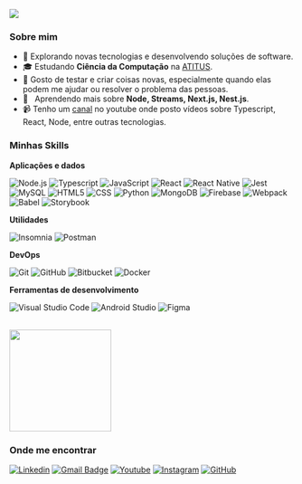 ![](https://komarev.com/ghpvc/?username=Rafaelnoll&color=006bed)

<h3>Sobre mim</h3>

- 🤔 Explorando novas tecnologias e desenvolvendo soluções de software.
- 🎓 Estudando **Ciência da Computação** na <a href="https://www.atitus.edu.br/">ATITUS</a>.
- 💬 Gosto de testar e criar coisas novas, especialmente quando elas podem me ajudar ou resolver o problema das pessoas.
- 🌱 &nbsp; Aprendendo mais sobre **Node, Streams, Next.js, Nest.js**.
- :video_camera: Tenho um [canal](https://www.youtube.com/channel/UCJTwVoFy1uTfY20wVtenvOg) no youtube onde posto vídeos sobre Typescript, React, Node, entre outras tecnologias.

<h3>Minhas Skills</h3>

**Aplicações e dados**

![Node.js](https://img.shields.io/badge/-Node.js-333333?style=flat&logo=node.js)
![Typescript](https://img.shields.io/badge/-Typescript-333333?style=flat&logo=typescript)
![JavaScript](https://img.shields.io/badge/-JavaScript-333333?style=flat&logo=javascript)
![React](https://img.shields.io/badge/-React-333333?style=flat&logo=react)
![React Native](https://img.shields.io/badge/-React%20Native-333333?style=flat&logo=react)
![Jest](https://img.shields.io/badge/-Jest-333333?style=flat&logo=jest)
![MySQL](https://img.shields.io/badge/-MySQL-333333?style=flat&logo=mysql)
![HTML5](https://img.shields.io/badge/-HTML5-333333?style=flat&logo=HTML5)
![CSS](https://img.shields.io/badge/-CSS-333333?style=flat&logo=CSS3&logoColor=1572B6)
![Python](https://img.shields.io/badge/-Python-333333?style=flat&logo=python)
![MongoDB](https://img.shields.io/badge/-MongoDB-333333?style=flat&logo=mongodb)
![Firebase](https://img.shields.io/badge/-Firebase-333333?style=flat&logo=firebase)
![Webpack](https://img.shields.io/badge/-Webpack-333333?style=flat&logo=webpack)
![Babel](https://img.shields.io/badge/-Babel-333333?style=flat&logo=babel)
![Storybook](https://img.shields.io/badge/-Storybook-333333?style=flat&logo=storybook)


**Utilidades**

![Insomnia](https://img.shields.io/badge/-Insomnia-333333?style=flat&logo=insomnia)
![Postman](https://img.shields.io/badge/-Postman-333333?style=flat&logo=postman)

**DevOps**

![Git](https://img.shields.io/badge/-Git-333333?style=flat&logo=git)
![GitHub](https://img.shields.io/badge/-GitHub-333333?style=flat&logo=github)
![Bitbucket](https://img.shields.io/badge/-Bitbucket-333333?style=flat&logo=bitbucket)
![Docker](https://img.shields.io/badge/-Docker-333333?style=flat&logo=docker)

**Ferramentas de desenvolvimento**

![Visual Studio Code](https://img.shields.io/badge/-Visual%20Studio%20Code-333333?style=flat&logo=visual-studio-code&logoColor=007ACC)
![Android Studio](https://img.shields.io/badge/-Android%20Studio-333333?style=flat&logo=androidstudio)
![Figma](https://img.shields.io/badge/-Figma-333333?style=flat&logo=figma&logoColor=007ACC)

<br/>

<a href="https://github.com/Rafaelnoll">
  <img height="180em" src="https://github-readme-stats.vercel.app/api?username=Rafaelnoll&theme=dracula&show_icons=true" />
</a>

<h3>Onde me encontrar</h3>

[![Linkedin](https://img.shields.io/badge/-Rafael%20Noll-blue?style=flat-square&logo=Linkedin&logoColor=white&link=https://www.linkedin.com/in/rafael-noll-ds/)](https://www.linkedin.com/in/rafael-noll-ds/)
[![Gmail Badge](https://img.shields.io/badge/-rafanoll2004@gmail.com-006bed?style=flat-square&logo=Gmail&logoColor=white&link=mailto:rafanoll2004@gmail.com)](mailto:rafanoll2004@gmail.com)
[![Youtube](https://img.shields.io/badge/-Rafa%20Dev-red?style=flat-square&logo=Youtube&logoColor=white&link=https://www.youtube.com/channel/UCJTwVoFy1uTfY20wVtenvOg)](https://www.youtube.com/channel/UCJTwVoFy1uTfY20wVtenvOg)
[![Instagram](https://img.shields.io/badge/-rafaelnoll.dev-purple?style=flat-square&logo=Instagram&logoColor=white&link=https://www.instagram.com/rafa_noll.dev/)](https://www.instagram.com/rafa_noll.dev/)
[![GitHub](https://img.shields.io/github/followers/Rafaelnoll?label=follow&style=social)](https://github.com/Rafaelnoll)

